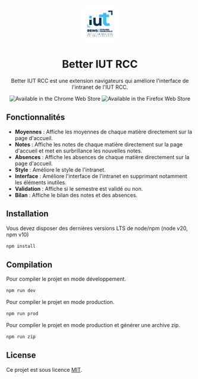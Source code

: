 <div align="center">

<img src="assets/img/logo.png" alt="IUT RCC" width="100" height="100" style="border-radius:20px"/>

# Better IUT RCC

Better IUT RCC est une extension navigateurs qui améliore l'interface de l'intranet de l'IUT RCC.

<img src="https://storage.googleapis.com/web-dev-uploads/image/WlD8wC6g8khYWPJUsQceQkhXSlv1/UV4C4ybeBTsZt43U4xis.png" alt="Available in the Chrome Web Store">
<img src="https://blog.mozilla.org/addons/files/2015/11/get-the-addon.png" alt="Available in the Firefox Web Store">

</div>


## Fonctionnalités

- **Moyennes** : Affiche les moyennes de chaque matière directement sur la page d'accueil.
- **Notes** : Affiche les notes de chaque matière directement sur la page d'accueil et met en surbrillance les nouvelles notes.
- **Absences** : Affiche les absences de chaque matière directement sur la page d'accueil.
- **Style** : Améliore le style de l'intranet.
- **Interface** : Améliore l'interface de l'intranet en supprimant notamment les éléments inutiles.
- **Validation** : Affiche si le semestre est validé ou non.
- **Bilan** : Affiche le bilan des notes et des absences.

## Installation

Vous devez disposer des dernières versions LTS de node/npm (node v20, npm v10)

```bash
npm install
```

## Compilation

Pour compiler le projet en mode développement.

```bash
npm run dev
```

Pour compiler le projet en mode production.

```bash
npm run prod
```

Pour compiler le projet en mode production et générer une archive zip.

```bash
npm run zip
```

## License

Ce projet est sous licence [MIT](/LICENSE).
